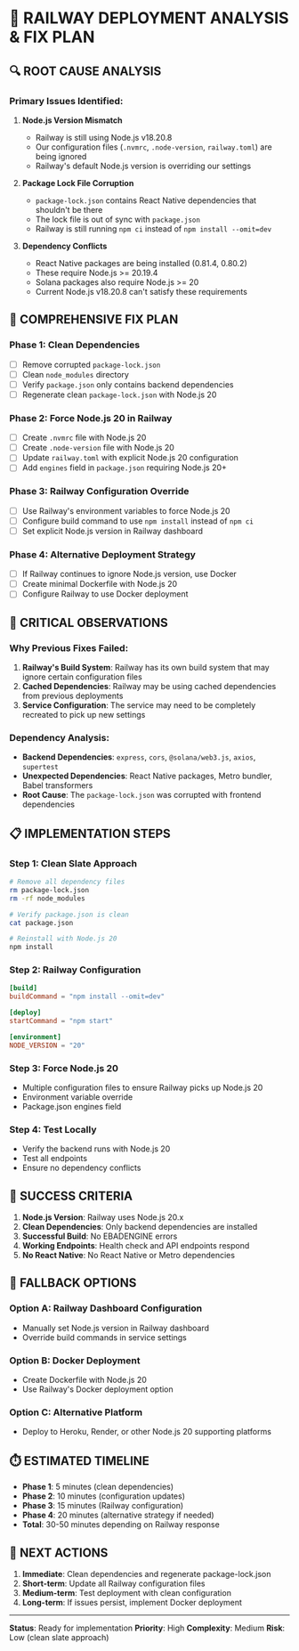 # 🚂 **RAILWAY DEPLOYMENT ANALYSIS & FIX PLAN**

## **🔍 ROOT CAUSE ANALYSIS**

### **Primary Issues Identified:**

1. **Node.js Version Mismatch**
   - Railway is still using Node.js v18.20.8
   - Our configuration files (`.nvmrc`, `.node-version`, `railway.toml`) are being ignored
   - Railway's default Node.js version is overriding our settings

2. **Package Lock File Corruption**
   - `package-lock.json` contains React Native dependencies that shouldn't be there
   - The lock file is out of sync with `package.json`
   - Railway is still running `npm ci` instead of `npm install --omit=dev`

3. **Dependency Conflicts**
   - React Native packages are being installed (0.81.4, 0.80.2)
   - These require Node.js >= 20.19.4
   - Solana packages also require Node.js >= 20
   - Current Node.js v18.20.8 can't satisfy these requirements

## **🎯 COMPREHENSIVE FIX PLAN**

### **Phase 1: Clean Dependencies**
- [ ] Remove corrupted `package-lock.json`
- [ ] Clean `node_modules` directory
- [ ] Verify `package.json` only contains backend dependencies
- [ ] Regenerate clean `package-lock.json` with Node.js 20

### **Phase 2: Force Node.js 20 in Railway**
- [ ] Create `.nvmrc` file with Node.js 20
- [ ] Create `.node-version` file with Node.js 20
- [ ] Update `railway.toml` with explicit Node.js 20 configuration
- [ ] Add `engines` field in `package.json` requiring Node.js 20+

### **Phase 3: Railway Configuration Override**
- [ ] Use Railway's environment variables to force Node.js 20
- [ ] Configure build command to use `npm install` instead of `npm ci`
- [ ] Set explicit Node.js version in Railway dashboard

### **Phase 4: Alternative Deployment Strategy**
- [ ] If Railway continues to ignore Node.js version, use Docker
- [ ] Create minimal Dockerfile with Node.js 20
- [ ] Configure Railway to use Docker deployment

## **🚨 CRITICAL OBSERVATIONS**

### **Why Previous Fixes Failed:**
1. **Railway's Build System**: Railway has its own build system that may ignore certain configuration files
2. **Cached Dependencies**: Railway may be using cached dependencies from previous deployments
3. **Service Configuration**: The service may need to be completely recreated to pick up new settings

### **Dependency Analysis:**
- **Backend Dependencies**: `express`, `cors`, `@solana/web3.js`, `axios`, `supertest`
- **Unexpected Dependencies**: React Native packages, Metro bundler, Babel transformers
- **Root Cause**: The `package-lock.json` was corrupted with frontend dependencies

## **📋 IMPLEMENTATION STEPS**

### **Step 1: Clean Slate Approach**
```bash
# Remove all dependency files
rm package-lock.json
rm -rf node_modules

# Verify package.json is clean
cat package.json

# Reinstall with Node.js 20
npm install
```

### **Step 2: Railway Configuration**
```toml
[build]
buildCommand = "npm install --omit=dev"

[deploy]
startCommand = "npm start"

[environment]
NODE_VERSION = "20"
```

### **Step 3: Force Node.js 20**
- Multiple configuration files to ensure Railway picks up Node.js 20
- Environment variable override
- Package.json engines field

### **Step 4: Test Locally**
- Verify the backend runs with Node.js 20
- Test all endpoints
- Ensure no dependency conflicts

## **🎯 SUCCESS CRITERIA**

1. **Node.js Version**: Railway uses Node.js 20.x
2. **Clean Dependencies**: Only backend dependencies are installed
3. **Successful Build**: No EBADENGINE errors
4. **Working Endpoints**: Health check and API endpoints respond
5. **No React Native**: No React Native or Metro dependencies

## **🔄 FALLBACK OPTIONS**

### **Option A: Railway Dashboard Configuration**
- Manually set Node.js version in Railway dashboard
- Override build commands in service settings

### **Option B: Docker Deployment**
- Create Dockerfile with Node.js 20
- Use Railway's Docker deployment option

### **Option C: Alternative Platform**
- Deploy to Heroku, Render, or other Node.js 20 supporting platforms

## **⏱️ ESTIMATED TIMELINE**

- **Phase 1**: 5 minutes (clean dependencies)
- **Phase 2**: 10 minutes (configuration updates)
- **Phase 3**: 15 minutes (Railway configuration)
- **Phase 4**: 20 minutes (alternative strategy if needed)
- **Total**: 30-50 minutes depending on Railway response

## **🎯 NEXT ACTIONS**

1. **Immediate**: Clean dependencies and regenerate package-lock.json
2. **Short-term**: Update all Railway configuration files
3. **Medium-term**: Test deployment with clean configuration
4. **Long-term**: If issues persist, implement Docker deployment

---

**Status**: Ready for implementation
**Priority**: High
**Complexity**: Medium
**Risk**: Low (clean slate approach)
